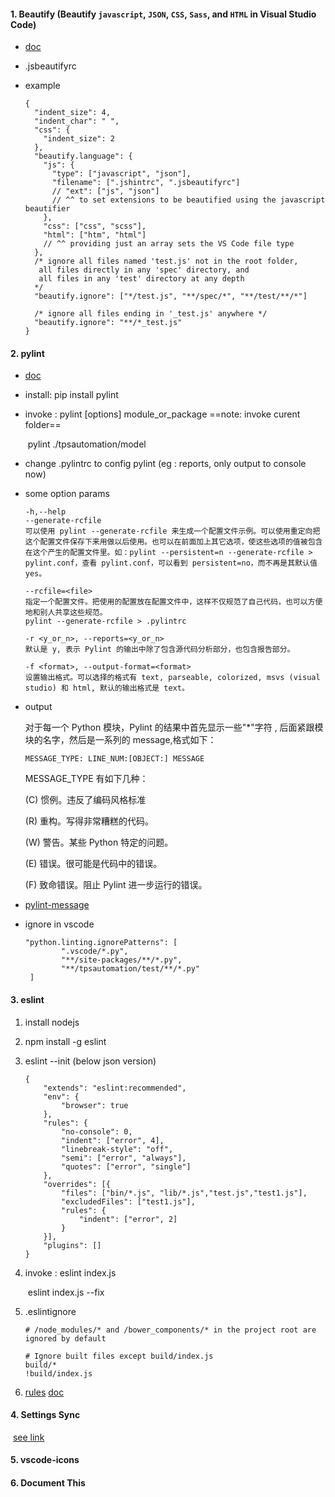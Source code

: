 #### 1. Beautify  (Beautify `javascript`, `JSON`, `CSS`, `Sass`, and `HTML` in Visual Studio Code) 

- [doc](https://marketplace.visualstudio.com/items?itemName=HookyQR.beautify)

- .jsbeautifyrc 

- example

  ```
  {
    "indent_size": 4,
    "indent_char": " ",
    "css": {
      "indent_size": 2
    },
    "beautify.language": {
      "js": {
        "type": ["javascript", "json"],
        "filename": [".jshintrc", ".jsbeautifyrc"]
        // "ext": ["js", "json"]
        // ^^ to set extensions to be beautified using the javascript beautifier
      },
      "css": ["css", "scss"],
      "html": ["htm", "html"]
      // ^^ providing just an array sets the VS Code file type
    },
    /* ignore all files named 'test.js' not in the root folder,
     all files directly in any 'spec' directory, and
     all files in any 'test' directory at any depth
    */
    "beautify.ignore": ["*/test.js", "**/spec/*", "**/test/**/*"]
  
    /* ignore all files ending in '_test.js' anywhere */
    "beautify.ignore": "**/*_test.js"
  }
  ```

  

#### 2. pylint

-   [doc](https://pylint.readthedocs.io/en/latest/)

-   install: pip install pylint

-   invoke : pylint [options] module_or_package    ==note: invoke curent folder==

    ​	pylint ./tpsautomation/model

-   change .pylintrc to config pylint  (eg : reports, only output to console now)

-   some option params

    ```
    -h,--help
    --generate-rcfile
    可以使用 pylint --generate-rcfile 来生成一个配置文件示例。可以使用重定向把这个配置文件保存下来用做以后使用。也可以在前面加上其它选项，使这些选项的值被包含在这个产生的配置文件里。如：pylint --persistent=n --generate-rcfile > pylint.conf，查看 pylint.conf，可以看到 persistent=no，而不再是其默认值 yes。
    
    --rcfile=<file>
    指定一个配置文件。把使用的配置放在配置文件中，这样不仅规范了自己代码，也可以方便地和别人共享这些规范。
    pylint --generate-rcfile > .pylintrc
    
    -r <y_or_n>, --reports=<y_or_n>
    默认是 y, 表示 Pylint 的输出中除了包含源代码分析部分，也包含报告部分。
    
    -f <format>, --output-format=<format>
    设置输出格式。可以选择的格式有 text, parseable, colorized, msvs (visual studio) 和 html, 默认的输出格式是 text。
    ```

-   output

    对于每一个 Python 模块，Pylint 的结果中首先显示一些"*"字符 , 后面紧跟模块的名字，然后是一系列的 message,格式如下：

    `MESSAGE_TYPE: LINE_NUM:[OBJECT:] MESSAGE`

    MESSAGE_TYPE 有如下几种：

    (C) 惯例。违反了编码风格标准

    (R) 重构。写得非常糟糕的代码。

    (W) 警告。某些 Python 特定的问题。

    (E) 错误。很可能是代码中的错误。

    (F) 致命错误。阻止 Pylint 进一步运行的错误。

-   [pylint-message](https://github.com/janjur/readable-pylint-messages/blob/master/README.md)

-   ignore in vscode

    ```
    "python.linting.ignorePatterns": [
            ".vscode/*.py",
            "**/site-packages/**/*.py",
            "**/tpsautomation/test/**/*.py"
     ]
    ```

#### 3. eslint

1. install nodejs

2. npm install -g eslint

3. eslint --init   (below json version)

   ```
   {
       "extends": "eslint:recommended",
       "env": {
           "browser": true
       },
       "rules": {
           "no-console": 0,
           "indent": ["error", 4],
           "linebreak-style": "off",
           "semi": ["error", "always"],
           "quotes": ["error", "single"]
       },
       "overrides": [{
           "files": ["bin/*.js", "lib/*.js","test.js","test1.js"],
           "excludedFiles": ["test1.js"],
           "rules": {
               "indent": ["error", 2]
           }
       }],
       "plugins": []
   }
   ```

4. invoke :  eslint index.js

   ​	      eslint index.js --fix

5. .eslintignore

   ```
   # /node_modules/* and /bower_components/* in the project root are ignored by default
   
   # Ignore built files except build/index.js
   build/*
   !build/index.js
   ```

   

6. [rules](http://eslint.cn/docs/rules/)      [doc](http://eslint.cn/docs/user-guide/configuring)

#### 4. Settings Sync

​    [see link](https://marketplace.visualstudio.com/items?itemName=Shan.code-settings-sync)

#### 5. vscode-icons

#### 6. Document This
